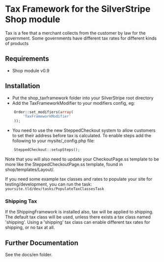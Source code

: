 # Tax Framework for the SilverStripe Shop module

Tax is a fee that a merchant collects from the customer by law for the government. Some governments have
different tax rates for different kinds of products

## Requirements

 * Shop module v0.9

## Installation

 * Put the shop_taxframework folder into your SilverStripe root directory
 * Add the TaxFrameworkModifier to your modifiers config, eg:

```php
    Order::set_modifiers(array(
        'TaxFrameworkModifier'
    ));
```

 * You need to use the new SteppedCheckout system to allow customers to set their address
 before tax is calculated. To enable steps add the following to your mysite/_config.php file:

```php
    SteppedCheckout::setupSteps();
```
 
 Note that you will also need to update your CheckoutPage.ss template to be more like the
 SteppedCheckoutPage.ss template, found in shop/templates/Layout/.

If you need some example tax classes and rates to populate your site for testing/development, 
you can run the task: `yoursite.tld/dev/tasks/PopulateTaxClassesTask`

### Shipping Tax

If the ShippingFramework is installed also, tax will be applied to shipping. The default tax class
will be used, unless there exists a tax class named 'shipping'. Using a 'shipping' tax class
can enable different tax rates for shipping, or no tax at all.

## Further Documentation

See the docs/en folder.